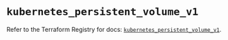 # `kubernetes_persistent_volume_v1`

Refer to the Terraform Registry for docs: [`kubernetes_persistent_volume_v1`](https://registry.terraform.io/providers/hashicorp/kubernetes/2.38.0/docs/resources/persistent_volume_v1).
